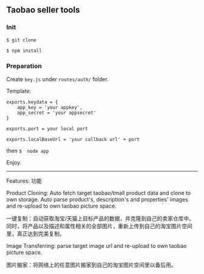 ## Taobao seller tools

### Init

`$ git clone`

`$ npm install`

### Preparation

Create `key.js` under `routes/auth/` folder.

Template:

```
exports.keydata = {
	app_key = 'your appkey',
	app_secret = 'your appsecret'
}

exports.port = your local port

exports.localBaseUrl = 'your callback url' + port
```
then
`$  node app`

Enjoy.

---

Features:
功能

Product Cloning: Auto fetch target taobao/tmall product data and clone to own storage. Auto parse product's, description's and properties' images and re-upload to own taobao picture space.

一键复制：自动获取淘宝/天猫上目标产品的数据，并克隆到自己的卖家仓库中。同时，将产品以及描述和属性相关的全部图片，重新上传到自己的淘宝图片空间里，真正达到完美复制。

Image Transferring: parse target image url and re-upload to own taobao picture space.

图片搬家：将网络上的任意图片搬家到自己的淘宝图片空间里以备后用。